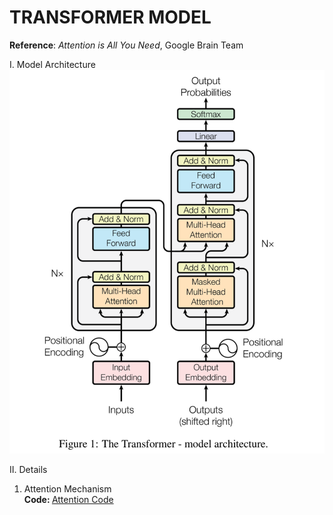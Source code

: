 # TRANSFORMER MODEL
<b>Reference</b>: <i>Attention is All You Need</i>, Google Brain Team

I. Model Architecture
<img src="./assets/Transformer.png"/>

II. Details
1. Attention Mechanism <br/>
<b>Code: </b> <a href="https://github.com/Alan-404/Transformer-Model/blob/master/model/utils/attention.py">Attention Code</a>
